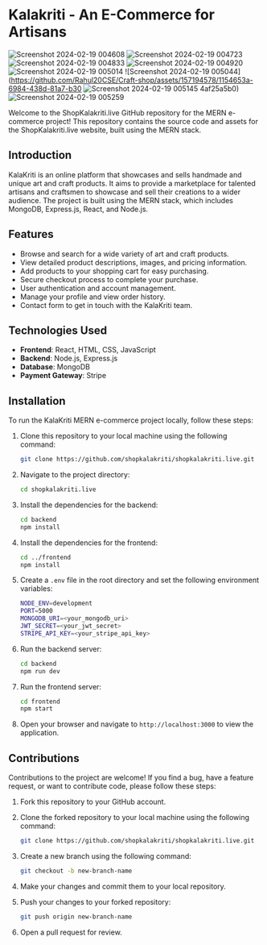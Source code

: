 # Kalakriti - An E-Commerce for Artisans
![Screenshot 2024-02-19 004608](https://github.com/Rahul20CSE/Craft-shop/assets/157194578/4f1c31a2-8ee2-418e-aec9-295df1a74eb0)
![Screenshot 2024-02-19 004723](https://github.com/Rahul20CSE/Craft-shop/assets/157194578/4bc84e3e-b155-4390-a940-75c5c4caa9bc)
![Screenshot 2024-02-19 004833](https://github.com/Rahul20CSE/Craft-shop/assets/157194578/eab3a551-efcb-4f51-98ec-49f211df2109)
![Screenshot 2024-02-19 004920](https://github.com/Rahul20CSE/Craft-shop/assets/157194578/6039937c-15ae-48f6-97dd-af77ee83135e)
![Screenshot 2024-02-19 005014](https://github.com/Rahul20CSE/Craft-shop/assets/157194578/3b324902-c683-455f-8073-808e2bb7b8d0)
![Screenshot 2024-02-19 005044](https://github.com/Rahul20CSE/Craft-shop/assets/157194578/1154653a-6984-438d-81a7-b30
![Screenshot 2024-02-19 005145](https://github.com/Rahul20CSE/Craft-shop/assets/157194578/a2cd2540-c1f5-4a5d-9505-90b40e3a6b5a)
4af25a5b0)
![Screenshot 2024-02-19 005259](https://github.com/Rahul20CSE/Craft-shop/assets/157194578/f78edb5e-b381-44ce-9301-5f6419a9a177)


Welcome to the ShopKalakriti.live GitHub repository for the MERN e-commerce project! This repository contains the source code and assets for the ShopKalakriti.live website, built using the MERN stack.

## Introduction

KalaKriti is an online platform that showcases and sells handmade and unique art and craft products. It aims to provide a marketplace for talented artisans and craftsmen to showcase and sell their creations to a wider audience. The project is built using the MERN stack, which includes MongoDB, Express.js, React, and Node.js.

## Features

- Browse and search for a wide variety of art and craft products.
- View detailed product descriptions, images, and pricing information.
- Add products to your shopping cart for easy purchasing.
- Secure checkout process to complete your purchase.
- User authentication and account management.
- Manage your profile and view order history.
- Contact form to get in touch with the KalaKriti team.

## Technologies Used

- **Frontend**: React, HTML, CSS, JavaScript
- **Backend**: Node.js, Express.js
- **Database**: MongoDB
- **Payment Gateway**: Stripe

## Installation

To run the KalaKriti MERN e-commerce project locally, follow these steps:

1. Clone this repository to your local machine using the following command:

   ```bash
   git clone https://github.com/shopkalakriti/shopkalakriti.live.git
   ```

2. Navigate to the project directory:

   ```bash
   cd shopkalakriti.live
   ```

3. Install the dependencies for the backend:

   ```bash
   cd backend
   npm install
   ```

4. Install the dependencies for the frontend:

   ```bash
   cd ../frontend
   npm install
   ```

5. Create a `.env` file in the root directory and set the following environment variables:

   ```bash
   NODE_ENV=development
   PORT=5000
   MONGODB_URI=<your_mongodb_uri>
   JWT_SECRET=<your_jwt_secret>
   STRIPE_API_KEY=<your_stripe_api_key>
   ```

6. Run the backend server:

   ```bash
   cd backend
   npm run dev
   ```

7. Run the frontend server:

   ```bash
   cd frontend
   npm start
   ```

8. Open your browser and navigate to `http://localhost:3000` to view the application.

## Contributions

Contributions to the project are welcome! If you find a bug, have a feature request, or want to contribute code, please follow these steps:

1. Fork this repository to your GitHub account.
2. Clone the forked repository to your local machine using the following command:

   ```bash
   git clone https://github.com/shopkalakriti/shopkalakriti.live.git
   ```

3. Create a new branch using the following command:

   ```bash
   git checkout -b new-branch-name
   ```

4. Make your changes and commit them to your local repository.

5. Push your changes to your forked repository:

   ```bash
   git push origin new-branch-name
   ```

6. Open a pull request for review.
